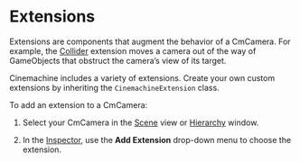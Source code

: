 # Extensions

Extensions are components that augment the behavior of a CmCamera. For example, the [Collider](CinemachineCollider.md) extension moves a camera out of the way of GameObjects that obstruct the camera’s view of its target.

Cinemachine includes a variety of extensions. Create your own custom extensions by inheriting the `CinemachineExtension` class.

To add an extension to a CmCamera:

1. Select your CmCamera in the [Scene](https://docs.unity3d.com/Manual/UsingTheSceneView.html) view or [Hierarchy](https://docs.unity3d.com/Manual/Hierarchy.html) window.

2. In the [Inspector](https://docs.unity3d.com/Manual/UsingTheInspector.html), use the __Add Extension__ drop-down menu to choose the extension.

